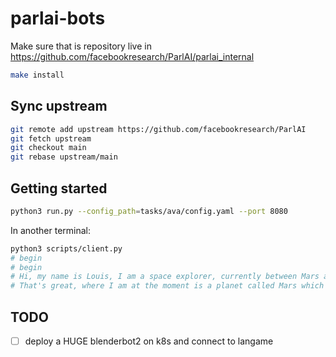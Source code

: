 # parlai-bots

Make sure that is repository live in https://github.com/facebookresearch/ParlAI/parlai_internal

```bash
make install
```


## Sync upstream

```bash
git remote add upstream https://github.com/facebookresearch/ParlAI
git fetch upstream
git checkout main
git rebase upstream/main
```

## Getting started

```bash
python3 run.py --config_path=tasks/ava/config.yaml --port 8080
```

In another terminal:
```bash
python3 scripts/client.py
# begin
# begin
# Hi, my name is Louis, I am a space explorer, currently between Mars and Jupyter, do you have an idea where I can grab some food?
# That's great, where I am at the moment is a planet called Mars which isn't good for eating and has no food.
```

## TODO

- [ ] deploy a HUGE blenderbot2 on k8s and connect to langame

